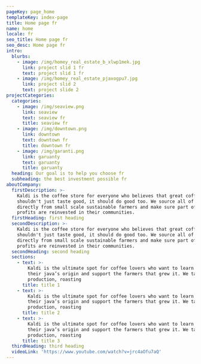 ```yaml
---
pageKey: page_home
templateKey: index-page
title: Home page fr
name: home
locale: fr
seo_title: Home page fr
seo_desc: Home page fr
intro:
  blurbs:
    - image: /img/homey_real_estate_b_xlwp1mek.jpg
      link: project slid 1 fr
      text: project slid 1 fr
    - image: /img/homey_real_estate_pjaxogpu7.jpg
      link: project slid 2
      text: project slide 2
projectCategories:
  categories:
    - image: /img/seaview.png
      link: seaview
      text: seaview fr
      title: seaview fr
    - image: /img/downtown.png
      link: downtown
      text: downtown fr
      title: downtown fr
    - image: /img/garanti.png
      link: garuanty
      text: garuanty
      title: garuanty
  heading: Our goal is to help you choose fr
  subheading: the best investment possible fr
aboutCompany:
  firstDescription: >-
    Kaldi is the coffee store for everyone who believes that great coffee
    shouldn't just taste good, it should do good too. We source all of our beans
    directly from small scale sustainable farmers and make sure part of the
    profits are reinvested in their communities.
  firstHeading: first heading
  secondDescription: >-
    Kaldi is the coffee store for everyone who believes that great coffee
    shouldn't just taste good, it should do good too. We source all of our beans
    directly from small scale sustainable farmers and make sure part of the
    profits are reinvested in their communities.
  secondHeading: second heading
  sections:
    - text: >-
        Kaldi is the ultimate spot for coffee lovers who want to learn about
        their java’s origin and support the farmers that grew it. We take coffee
        production, roasting
      title: title 1
    - text: >-
        Kaldi is the ultimate spot for coffee lovers who want to learn about
        their java’s origin and support the farmers that grew it. We take coffee
        production, roasting
      title: title 2
    - text: >-
        Kaldi is the ultimate spot for coffee lovers who want to learn about
        their java’s origin and support the farmers that grew it. We take coffee
        production, roasting
      title: title 3
  thirdHeading: third heading
  videoLink: 'https://www.youtube.com/watch?v=jrc4aOfu7aQ'
---
```



